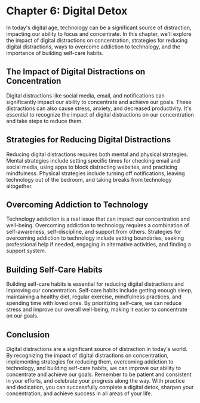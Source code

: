 Chapter 6: Digital Detox
========================

In today's digital age, technology can be a significant source of distraction, impacting our ability to focus and concentrate. In this chapter, we'll explore the impact of digital distractions on concentration, strategies for reducing digital distractions, ways to overcome addiction to technology, and the importance of building self-care habits.

The Impact of Digital Distractions on Concentration
---------------------------------------------------

Digital distractions like social media, email, and notifications can significantly impact our ability to concentrate and achieve our goals. These distractions can also cause stress, anxiety, and decreased productivity. It's essential to recognize the impact of digital distractions on our concentration and take steps to reduce them.

Strategies for Reducing Digital Distractions
--------------------------------------------

Reducing digital distractions requires both mental and physical strategies. Mental strategies include setting specific times for checking email and social media, using apps to block distracting websites, and practicing mindfulness. Physical strategies include turning off notifications, leaving technology out of the bedroom, and taking breaks from technology altogether.

Overcoming Addiction to Technology
----------------------------------

Technology addiction is a real issue that can impact our concentration and well-being. Overcoming addiction to technology requires a combination of self-awareness, self-discipline, and support from others. Strategies for overcoming addiction to technology include setting boundaries, seeking professional help if needed, engaging in alternative activities, and finding a support system.

Building Self-Care Habits
-------------------------

Building self-care habits is essential for reducing digital distractions and improving our concentration. Self-care habits include getting enough sleep, maintaining a healthy diet, regular exercise, mindfulness practices, and spending time with loved ones. By prioritizing self-care, we can reduce stress and improve our overall well-being, making it easier to concentrate on our goals.

Conclusion
----------

Digital distractions are a significant source of distraction in today's world. By recognizing the impact of digital distractions on concentration, implementing strategies for reducing them, overcoming addiction to technology, and building self-care habits, we can improve our ability to concentrate and achieve our goals. Remember to be patient and consistent in your efforts, and celebrate your progress along the way. With practice and dedication, you can successfully complete a digital detox, sharpen your concentration, and achieve success in all areas of your life.
